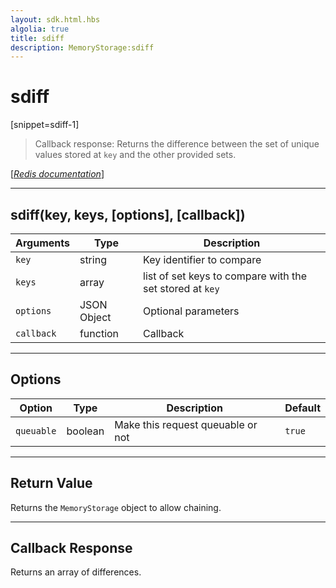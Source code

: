 ```yaml
---
layout: sdk.html.hbs
algolia: true
title: sdiff
description: MemoryStorage:sdiff
---
```

  

# sdiff
[snippet=sdiff-1]

> Callback response:
Returns the difference between the set of unique values stored at `key` and the other provided sets.

[[_Redis documentation_]](https://redis.io/commands/sdiff)

---

## sdiff(key, keys, [options], [callback])

| Arguments | Type | Description |
|---------------|---------|----------------------------------------|
| `key` | string | Key identifier to compare |
| `keys` | array | list of set keys to compare with the set stored at `key` |
| `options` | JSON Object | Optional parameters |
| `callback` | function | Callback |

---

## Options

| Option | Type | Description | Default |
|---------------|---------|----------------------------------------|---------|
| `queuable` | boolean | Make this request queuable or not  | ``true`` |
---

## Return Value

Returns the `MemoryStorage` object to allow chaining.

---

## Callback Response

Returns an array of differences.

